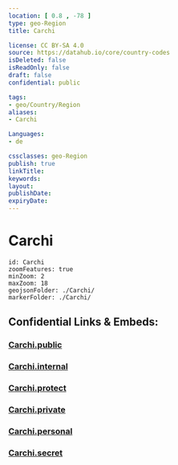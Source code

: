 ```yaml
---
location: [ 0.8 , -78 ] 
type: geo-Region
title: Carchi

license: CC BY-SA 4.0
source: https://datahub.io/core/country-codes
isDeleted: false
isReadOnly: false
draft: false
confidential: public

tags:
- geo/Country/Region
aliases:
- Carchi

Languages:
- de

cssclasses: geo-Region
publish: true
linkTitle: 
keywords: 
layout: 
publishDate: 
expiryDate: 
---
```


# Carchi

```leaflet
id: Carchi
zoomFeatures: true 
minZoom: 2 
maxZoom: 18
geojsonFolder: ./Carchi/
markerFolder: ./Carchi/
```


## Confidential Links & Embeds: 

### [Carchi.public](/_public/\Earth\Continent\America~South\Ecuador\provinces~EquadorCarchi.public.md) 

### [Carchi.internal](/_internal/\Earth\Continent\America~South\Ecuador\provinces~EquadorCarchi.internal.md) 

### [Carchi.protect](/_protect/\Earth\Continent\America~South\Ecuador\provinces~EquadorCarchi.protect.md) 

### [Carchi.private](/_private/\Earth\Continent\America~South\Ecuador\provinces~EquadorCarchi.private.md) 

### [Carchi.personal](/_personal/\Earth\Continent\America~South\Ecuador\provinces~EquadorCarchi.personal.md) 

### [Carchi.secret](/_secret/\Earth\Continent\America~South\Ecuador\provinces~EquadorCarchi.secret.md)

